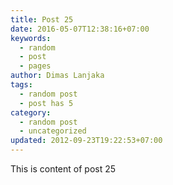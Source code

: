 ```yaml
---
title: Post 25
date: 2016-05-07T12:38:16+07:00
keywords:
  - random
  - post
  - pages
author: Dimas Lanjaka
tags:
  - random post
  - post has 5
category:
  - random post
  - uncategorized
updated: 2012-09-23T19:22:53+07:00
---
```

This is content of post 25
